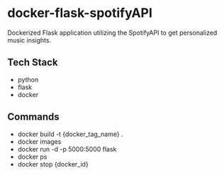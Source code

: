 # docker-flask-spotifyAPI
Dockerized Flask application utilizing the SpotifyAPI to get personalized music insights.

## Tech Stack

- python
- flask
- docker

## Commands

- docker build -t {docker_tag_name} .
- docker images
- docker run -d -p 5000:5000 flask
- docker ps
- docker stop {docker_id}

